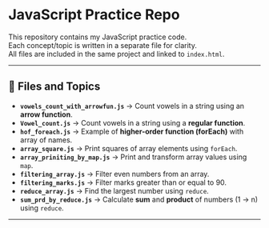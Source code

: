 # JavaScript Practice Repo

This repository contains my JavaScript practice code.  
Each concept/topic is written in a separate file for clarity.  
All files are included in the same project and linked to `index.html`.

---

## 📂 Files and Topics

- **`vowels_count_with_arrowfun.js`** → Count vowels in a string using an **arrow function**.
- **`Vowel_count.js`** → Count vowels in a string using a **regular function**.
- **`hof_foreach.js`** → Example of **higher-order function (forEach)** with array of names.
- **`array_square.js`** → Print squares of array elements using `forEach`.
- **`array_priniting_by_map.js`** → Print and transform array values using `map`.
- **`filtering_array.js`** → Filter even numbers from an array.
- **`filtering_marks.js`** → Filter marks greater than or equal to 90.
- **`reduce_array.js`** → Find the largest number using `reduce`.
- **`sum_prd_by_reduce.js`** → Calculate **sum** and **product** of numbers (1 → n) using `reduce`.

---

